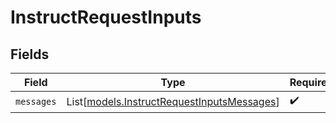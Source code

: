 # InstructRequestInputs


## Fields

| Field                                                                                    | Type                                                                                     | Required                                                                                 | Description                                                                              |
| ---------------------------------------------------------------------------------------- | ---------------------------------------------------------------------------------------- | ---------------------------------------------------------------------------------------- | ---------------------------------------------------------------------------------------- |
| `messages`                                                                               | List[[models.InstructRequestInputsMessages](../models/instructrequestinputsmessages.md)] | :heavy_check_mark:                                                                       | N/A                                                                                      |
